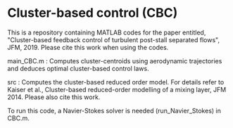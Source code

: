 # Cluster-based control (CBC)

This is a repository containing MATLAB codes for the paper entitled, 
"Cluster-based feedback control of turbulent post-stall separated flows", JFM, 2019. 
Please cite this work when using the codes.

main_CBC.m : Computes cluster-centroids using aerodynamic trajectories and deduces optimal cluster-based control laws. 
       
src : Computes the cluster-based reduced order model. For details refer to Kaiser et al., Cluster-based reduced-order modelling of a mixing layer, JFM 2014. Please also cite this work.

To run this code, a Navier-Stokes solver is needed (run_Navier_Stokes) in CBC.m. 



